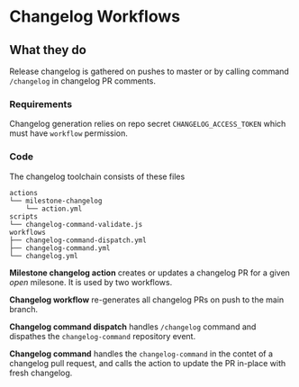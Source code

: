 # Changelog Workflows

## What they do

Release changelog is gathered on pushes to master or by calling command `/changelog` in changelog PR comments.

### Requirements

Changelog generation relies on repo secret `CHANGELOG_ACCESS_TOKEN` which must have `workflow`
permission.

### Code

The changelog toolchain consists of these files

```
actions
└── milestone-changelog
    └── action.yml
scripts
└── changelog-command-validate.js
workflows
├── changelog-command-dispatch.yml
├── changelog-command.yml
└── changelog.yml
```
**Milestone changelog action** creates or updates a changelog PR for a given *open* milesone. It is used by two workflows.

**Changelog workflow** re-generates all changelog PRs on push to the main branch.

**Changelog command dispatch** handles `/changelog` command and dispathes the `changelog-command` repository event.

**Changelog command** handles the `changelog-command` in the contet of a changelog pull request, and calls the action to update the PR in-place with fresh changelog.
